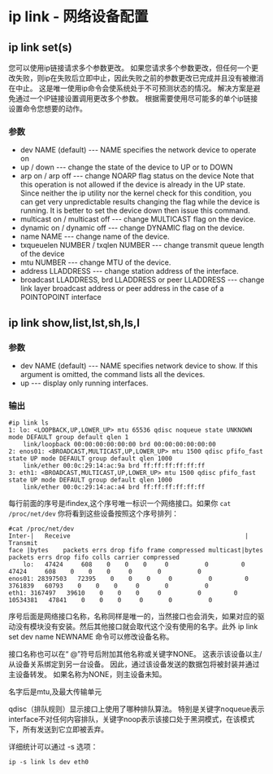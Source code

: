 # ip link - 网络设备配置

## ip link set(s)
您可以使用ip链接请求多个参数更改。 如果您请求多个参数更改，但任何一个更改失败，则ip在失败后立即中止，因此失败之前的参数更改已完成并且没有被撤消在中止。 这是唯一使用ip命令会使系统处于不可预测状态的情况。 解决方案是避免通过一个IP链接设置调用更改多个参数。 根据需要使用尽可能多的单个ip链接设置命令您想要的动作。

### 参数

* dev NAME (default) --- NAME specifies the network device to operate on
* up / down --- change the state of the device to UP or to DOWN
* arp on / arp off --- change NOARP flag status on the device
Note that this operation is not allowed if the device is already in the UP state. Since neither the ip utility nor the kernel check for this
condition, you can get very unpredictable results changing the flag while the device is running. It is better to set the device down
then issue this command.
* multicast on / multicast off --- change MULTICAST flag on the device.
* dynamic on / dynamic off --- change DYNAMIC flag on the device.
* name NAME --- change name of the device.
* txqueuelen NUMBER / txqlen NUMBER --- change transmit queue length of the device
* mtu NUMBER --- change MTU of the device.
* address LLADDRESS --- change station address of the interface.
* broadcast LLADDRESS, brd LLADDRESS or peer LLADDRESS --- change link layer broadcast address or peer address in the case of a POINTOPOINT
interface

## ip link show,list,lst,sh,ls,l

### 参数

* dev NAME (default) --- NAME specifies network device to show.
If this argument is omitted, the command lists all the devices.
* up --- display only running interfaces.

### 输出

    #ip link ls
    1: lo: <LOOPBACK,UP,LOWER_UP> mtu 65536 qdisc noqueue state UNKNOWN mode DEFAULT group default qlen 1
        link/loopback 00:00:00:00:00:00 brd 00:00:00:00:00:00
    2: enos01: <BROADCAST,MULTICAST,UP,LOWER_UP> mtu 1500 qdisc pfifo_fast state UP mode DEFAULT group default qlen 1000
        link/ether 00:0c:29:14:ac:9a brd ff:ff:ff:ff:ff:ff
    3: eth1: <BROADCAST,MULTICAST,UP,LOWER_UP> mtu 1500 qdisc pfifo_fast state UP mode DEFAULT group default qlen 1000
        link/ether 00:0c:29:14:ac:a4 brd ff:ff:ff:ff:ff:ff

每行前面的序号是ifindex,这个序号唯一标识一个网络接口。如果你 `cat /proc/net/dev` 你将看到这些设备按照这个序号排列：

    #cat /proc/net/dev
    Inter-|   Receive                                                |  Transmit
    face |bytes    packets errs drop fifo frame compressed multicast|bytes    packets errs drop fifo colls carrier compressed
        lo:   47424     608    0    0    0     0          0         0    47424     608    0    0    0     0       0          0
    enos01: 28397503   72395    0    0    0     0          0         0  3761839   60793    0    0    0     0       0          0
    eth1: 3167497   39610    0    0    0     0          0         0 10534381   47841    0    0    0     0       0          0


序号后面是网络接口名称，名称同样是唯一的，当然接口也会消失，如果对应的驱动没有模块没有安装。然后其他接口就会取代这个没有使用的名字。此外 ip link set dev name NEWNAME 命令可以修改设备名称。

接口名称也可以在“ @”符号后附加其他名称或关键字NONE。 这表示该设备以主/从设备关系绑定到另一台设备。 因此，通过该设备发送的数据包将被封装并通过主设备转发。 如果名称为NONE，则主设备未知。

名字后是mtu,及最大传输单元

qdisc（排队规则）显示接口上使用了哪种排队算法。 特别是关键字noqueue表示interface不对任何内容排队，关键字noop表示该接口处于黑洞模式，在该模式下，所有发送到它立即被丢弃。

详细统计可以通过 -s 选项：

    ip -s link ls dev eth0

